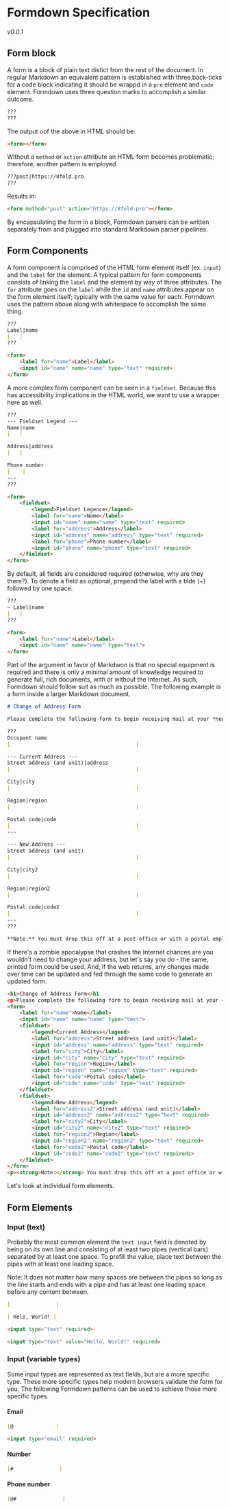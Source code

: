 # Formdown Specification

*v0.0.1*

## Form block

A form is a block of plain text distict from the rest of the document. In regular Markdown an equivalent pattern is established with three back-ticks for a code block indicating it should be wrappd in a `pre` element and `code` element. Formdown uses three question marks to accomplish a similar outcome.

```markdown
???
???
```

The output oof the above in HTML should be:

```html
<form></form>
```

Without a `method` or `action` attribute an HTML form becomes problematic; therefore, another pattern is employed.

```markdown
???post|https://8fold.pro
???
```


Results in:

```html
<form method="post" action="https://8fold.pro"></form>
```

By encapsulating the form in a block, Formdown parsers can be written separately from and plugged into standard Markdown parser pipelines.

## Form Components

A form component is comprised of the HTML form element itself (ex. `input`) and the `label` for the element. A typical pattern for form components consists of linking the `label` and the element by way of three attributes. The `for` attribute goes on the `label` while the `id` and `name` attributes appear on the form element itself; typically with the same value for each. Formdown uses the pattern above along with whitespace to accomplish the same thing.

```markdown
???
Label|name
|   |
???
```

```html
<form>
    <label for="name">Label</label>
    <input id="name" name="name" type="text" required>
</form>
```

A more complex form component can be seen in a `fieldset`. Because this has accessibility implications in the HTML world, we want to use a wrapper here as well.

```markdown
???
--- Fieldset Legend ---
Name|name
|   |

Address|address
|   |

Phone number
|    |
---
???
```

```html
<form>
    <fieldset>
        <legend>Fieldset Legence</legend>
        <label for="name">Name</label>
        <input id="name" name="name" type="text" required>
        <label for="address">Address</label>
        <input id="address" name="address" type="text" required>
        <label for="phone">Phone number</label>
        <input id="phone" name="phone" type="text" required>
    </fieldset>
</form>
```

By default, all fields are considered required (otherwise, why are they there?). To denote a field as optional, prepend the label with a tilde (~) followed by one space.

```markdown
???
~ Label|name
|   |
???
```

```html
<form>
    <label for="name">Label</label>
    <input id="name" name="name" type="text">
</form>
```

Part of the argument in favor of Markdwon is that no special equipment is required and there is only a minimal amount of knowledge required to generate full, rich documents, with or without the Internet. As such, Formdown should follow suit as much as possible. The following example is a form inside a larger Markdown document.

```markdown
# Change of Address Form

Please complete the following form to begin receiving mail at your *new* address.

???
Occupant name
|                                         |

--- Current Address ---
Street address (and unit)|address
|                                         |

City|city
|                                         |

Region|region
|                                         |

Postal code|code
|                                         |
---

--- New Address ---
Street address (and unit)
|                                         |

City|city2
|                                         |

Region|region2
|                                         |

Postal code|code2
|                                         |
---
???

**Note:** You must drop this off at a post office or with a postal employee before this takes effect. You can also submit this online at our website.
```

If there's a zombie apocalypse that crashes the Internet chances are you wouldn't need to change your address, but let's say you do - the same, printed form could be used. And, if the web returns, any changes made over time can be updated and fed through the same code to generate an updated form.

```html
<h1>Change of Address Form</h1
<p>Please complete the following form to begin receiving mail at your <em>new</em> address.</p>
<form>
    <label for="name">Name</label>
    <input id="name" name="name" type="text">
    <fieldset>
        <legend>Current Address</legend>
        <label for="address">Street address (and unit)</label>
        <input id="address" name="address" type="text" required>
        <label for="city">City</label>
        <input id="city" name="city" type="text" required>
        <label for="region">Region</label>
        <input id="region" name="region" type="text" required>
        <label for="code">Postal code</label>
        <input id="code" name="code" type="text" required>
    </fieldset>
    <fieldset>
        <legend>New Address</legend>
        <label for="address2">Street address (and unit)</label>
        <input id="address2" name="address2" type="text" required>
        <label for="city2">City</label>
        <input id="city2" name="city2" type="text" required>
        <label for="region2">Region</label>
        <input id="region2" name="region2" type="text" required>
        <label for="code2">Postal code</label>
        <input id="code2" name="code2" type="text" requireds>
    </fieldset>
</form>
<p><strong>Note:</strong> You must drop this off at a post office or with a postal employee before this takes effect. You can also submit this online at our website.</p>
```

Let's look at individual form elements.

## Form Elements

### Input (text)

Probably the most common element the `text input` field is denoted by being on its own line and consisting of at least two pipes (vertical bars) separated by at least one space. To prefill the value, place text between the pipes with at least one leading space. 

Note: It does not matter how many spaces are between the pipes so long as the line starts and ends with a pipe and has at least one leading space before any content between.

```markdown
|               |

| Helo, World! |
```

```html
<input type="text" required>

<input type="text" value="Hello, World!" required>
```

### Input (variable types)

Some input types are represented as text fields, but are a more specific type. These more specific types help modern browsers validate the form for you. The following Formdown patterns can be used to achieve those more specific types.

#### Email

```markdown
|@              |
```

```html
<input type="email" required>
```

#### Number

```markdown
|#               |
```

#### Phone number

```markdown
|@#               |
```
